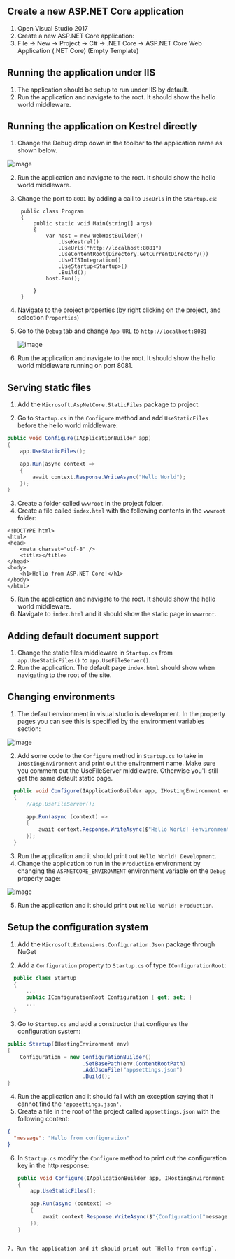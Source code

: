 
## Create a new ASP.NET Core application

1. Open Visual Studio 2017 
2. Create a new ASP.NET Core application:
3. File -> New -> Project -> C#  -> .NET Core -> ASP.NET Core Web Application (.NET Core) (Empty Template)

## Running the application under IIS

1. The application should be setup to run under IIS by default.
2. Run the application and navigate to the root. It should show the hello world middleware.

## Running the application on Kestrel directly

1. Change the Debug drop down in the toolbar to the application name as shown below.
  
  ![image](https://cloud.githubusercontent.com/assets/95136/15806049/abf005b6-2b3a-11e6-8fb4-ca75c9f68913.png)

2. Run the application and navigate to the root. It should show the hello world middleware.
3. Change the port to `8081` by adding a call to `UseUrls` in the 
`Startup.cs`:

   ```
    public class Program
    {
        public static void Main(string[] args)
        {
            var host = new WebHostBuilder()
                .UseKestrel()
                .UseUrls("http://localhost:8081")
                .UseContentRoot(Directory.GetCurrentDirectory())
                .UseIISIntegration()
                .UseStartup<Startup>()
                .Build();
            host.Run();

        }
    }
   ```
4. Navigate to the project properties (by right clicking on the project, and selection `Properties`)
5. Go to the `Debug` tab and change `App URL` to `http://localhost:8081`

   ![image](https://cloud.githubusercontent.com/assets/95136/15806095/157c4c32-2b3c-11e6-91db-b231aa113c31.png)

6. Run the application and navigate to the root. It should show the hello world middleware running on port 8081.

## Serving static files

1. Add the `Microsoft.AspNetCore.StaticFiles` package to project.
 
2. Go to `Startup.cs` in the `Configure` method and add `UseStaticFiles` before the hello world middleware:

  ```C#
  public void Configure(IApplicationBuilder app)
  {
      app.UseStaticFiles();

      app.Run(async context =>
      {
          await context.Response.WriteAsync("Hello World");
      });
  }
  ```
  
3. Create a folder called `wwwroot` in the project folder.
4. Create a file called `index.html` with the following contents in the `wwwroot` folder:

  ```
  <!DOCTYPE html>
  <html>
  <head>
      <meta charset="utf-8" />
      <title></title>
  </head>
  <body>
      <h1>Hello from ASP.NET Core!</h1> 
  </body>
  </html>
  ```

5. Run the application and navigate to the root. It should show the hello world middleware.
6. Navigate to `index.html` and it should show the static page in `wwwroot`.

## Adding default document support

1. Change the static files middleware in `Startup.cs` from `app.UseStaticFiles()` to `app.UseFileServer()`.
2. Run the application. The default page `index.html` should show when navigating to the root of the site.

## Changing environments

1. The default environment in visual studio is development. In the property pages you can see this is specified by the environment variables section:

  ![image](https://cloud.githubusercontent.com/assets/95136/15806164/a57a79a2-2b3d-11e6-9551-9e106036e0c0.png)

2. Add some code to the `Configure` method in `Startup.cs` to take in `IHostingEnvironment` and print out the environment name. Make sure you comment out the UseFileServer middleware. Otherwise you'll still get the same default static page.

  ```C#
    public void Configure(IApplicationBuilder app, IHostingEnvironment environment)
    {
        //app.UseFileServer();

        app.Run(async (context) =>
        {
            await context.Response.WriteAsync($"Hello World! {environment.EnvironmentName}");
        });
    }
  ```
3. Run the application and it should print out `Hello World! Development`. 
4. Change the application to run in the `Production` environment by changing the `ASPNETCORE_ENVIRONMENT` environment variable on the `Debug` property page:
 
  ![image](https://cloud.githubusercontent.com/assets/95136/15806196/9b52efee-2b3e-11e6-851b-35765d5b2a4d.png)

5. Run the application and it should print out `Hello World! Production`.

## Setup the configuration system

1. Add the `Microsoft.Extensions.Configuration.Json` package through NuGet
 
2. Add a `Configuration` property to `Startup.cs` of type `IConfigurationRoot`:

```C#
  public class Startup
  {
      ...
      public IConfigurationRoot Configuration { get; set; }
      ...
  }
```

3. Go to `Startup.cs` and add a constructor that configures the configuration system:

  ```C#
  public Startup(IHostingEnvironment env)
  {
      Configuration = new ConfigurationBuilder()
                          .SetBasePath(env.ContentRootPath)
                          .AddJsonFile("appsettings.json")
                          .Build();
  }
  ```
4. Run the application and it should fail with an exception saying that it cannot find the `'appsettings.json'`.
5. Create a file in the root of the project called `appsettings.json` with the following content:
  
  ```JSON
  {
    "message": "Hello from configuration"
  }
  ```
 
6. In `Startup.cs` modify the `Configure` method to print out the configuration key in the http response:

    ```C#
    public void Configure(IApplicationBuilder app, IHostingEnvironment environment)
    {
        app.UseStaticFiles();

        app.Run(async (context) =>
        {
            await context.Response.WriteAsync($"{Configuration["message"]}");
        });
    }
  ```

7. Run the application and it should print out `Hello from config`.
